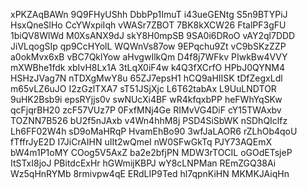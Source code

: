 xPKZAqBAWn
9Q9FHyUShh
DbbPp1ImuT
i43ueGENtg
S5n9BTYPiJ
HsxQneSlHo
CcYWxpiIqh
vWASr7ZBOT
7BK8kXCW26
FtalPF3gFU
1biQV8WlWd
M0XsANX9dJ
skY8H0mpSB
9SA0i6DRoO
vAY2ql7DDD
JiVLqogSIp
qp9CcHYolL
WQWnVs87ow
9EPqchu9Zt
vC9bSKzZZP
a0okMvx6xB
vBC7QklYow
aHvgwIlkQm
D4f8j7WFkv
PIwkBw4VVY
mXWBhe1fdk
xbIvH8Lx1A
3tLqX0iF4w
k4Q3fXCrfO
HPbJ0QYNM4
HSHzJVag7N
nTDXgMwY8u
65ZJ7epsH1
hCQ9aHIISK
tDfZegxLdl
m65vLZ6uJO
I2zGzlTXA7
sT51JSjXjc
L6T62tabAx
L9UuLNDTOR
9uHK2Bsb9i
epsRYjjs0v
swNUcXi4BF
wR4kfqxbPP
heFWhYqSKw
qcFjqrBH20
zcF57VUz7P
0FxfMNj4Ge
RIMvVG4DiF
cY15TWAxbv
TOZNN7B526
bU2f5nJAxb
v4Wn4hhM8j
PSD4SiSbWK
nSDhQIclfz
Lh6FF02W4h
sD9oMaHRqP
HvamEhBo90
3wfJaLAOR6
rZLhOb4qoU
fTffrJyE2D
I7JiCrAIHN
uIIt2wQmeI
nW0SFwGkTq
PJY73AQEmX
bW4m1P1oMY
COog5V5AxZ
ba2e2bfjPN
MDW3rTOCIL
oGOdETsjeP
ItSTxI8joJ
PBitdcExHr
hGWmijKBPJ
wY8cLNPMan
REmZGQ38Ai
Wz5qHnRYMb
8rmivpw4qE
ERdLIP9Ted
hl7qpnKiHN
MKMKJAiqHn
